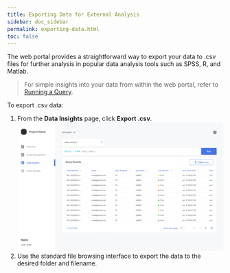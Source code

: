 ```yaml
---
title: Exporting Data for External Analysis
sidebar: doc_sidebar
permalink: exporting-data.html
toc: false
---
```


The web portal provides a straightforward way to export your data to .csv files for further analysis in popular data analysis tools such as SPSS, R, and Matlab. 

> For simple insights into your data from within the web portal, refer to [Running a Query](running-a-query.md).

To export .csv data:

1. From the **Data Insights** page, click **Export .csv**.
   ![exporting-data](../../../images/exporting-data.png)
2. Use the standard file browsing interface to export the data to the desired folder and filename.

